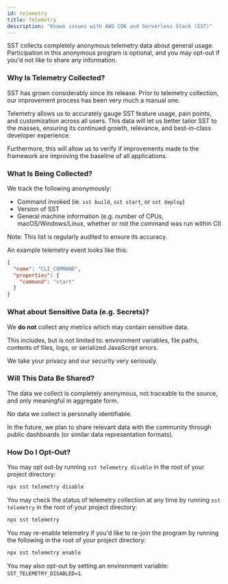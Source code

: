```yaml
---
id: telemetry
title: Telemetry
description: "Known issues with AWS CDK and Serverless Stack (SST)"
---
```


SST collects completely anonymous telemetry data about general usage. Participation in this anonymous program is optional, and you may opt-out if you'd not like to share any information.

### Why Is Telemetry Collected?

SST has grown considerably since its release. Prior to telemetry collection, our improvement process has been very much a manual one.

Telemetry allows us to accurately gauge SST feature usage, pain points, and customization across all users. This data will let us better tailor SST to the masses, ensuring its continued growth, relevance, and best-in-class developer experience.

Furthermore, this will allow us to verify if improvements made to the framework are improving the baseline of all applications.

### What Is Being Collected?

We track the following anonymously:

- Command invoked (ie. `sst build`, `sst start`, or `sst deploy`)
- Version of SST
- General machine information (e.g. number of CPUs, macOS/Windows/Linux, whether or not the command was run within CI)

Note: This list is regularly audited to ensure its accuracy.

An example telemetry event looks like this:

```json
{
  "name": "CLI_COMMAND",
  "properties": {
    "command": "start"
  }
}
```

### What about Sensitive Data (e.g. Secrets)?

We **do not** collect any metrics which may contain sensitive data.

This includes, but is not limited to: environment variables, file paths, contents of files, logs, or serialized JavaScript errors.

We take your privacy and our security very seriously.

### Will This Data Be Shared?

The data we collect is completely anonymous, not traceable to the source, and only meaningful in aggregate form.

No data we collect is personally identifiable.

In the future, we plan to share relevant data with the community through public dashboards (or similar data representation formats).

### How Do I Opt-Out?

You may opt out-by running `sst telemetry disable` in the root of your project directory:

```bash
npx sst telemetry disable
```
You may check the status of telemetry collection at any time by running `sst telemetry` in the root of your project directory:

```bash
npx sst telemetry
```
You may re-enable telemetry if you'd like to re-join the program by running the following in the root of your project directory:

```bash
npx sst telemetry enable
```
You may also opt-out by setting an environment variable: `SST_TELEMETRY_DISABLED=1`.